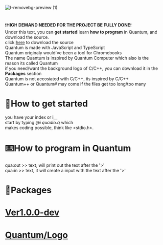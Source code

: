 ![I-removebg-preview (1)](https://github.com/user-attachments/assets/bad65f32-c9fa-48f6-a669-a59897a00e2c)


# 
❗**HIGH DEMAND NEEDED FOR THE PROJECT BE FULLY DONE**❗<br />
Under this text, you can **get started** learn **how to program** in Quantum, and download the source. <br />
click [here](https://github.com/seba495g/Quantum#packages) to download the source <br />
Quantum is made with JavaScript and TypeScript <br />
Quantum originaly would've been a tool for Chromebooks <br />
The name Quantum is inspired by Quantum Computer which also is the reason its called Quantum <br />
if you need/want the background logo of C/C++, you can download it in the **Packages** section <br />
Quantum is not accosiated with C/C++, its inspired by C/C++ <br />
Quantum++ or Quantum# may come if the files get too long/too many <br />

# 🚀How to get started
  you have your index or i__ <br />
  start by typing *@i quadio.q* which <br />
  makes coding possible, think like <stdio.h>. <br />

# ⌨️How to program in Quantum
  qua:out >> text, will print out the text after the '>' <br />
  qua:in >> text, it will create a input with the text after the '>' <br />


# 📂Packages
 # [Ver1.0.0-dev](https://github.com/seba495g/Quantum/releases/tag/Quantum%2Fv1.0.0) <br />
 # [Quantum/Logo](https://github.com/seba495g/Quantum/releases/tag/Quantum%2Fbackground_-logo)

